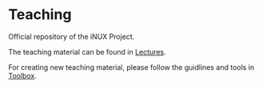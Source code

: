 # Teaching
Official repository of the iNUX Project. 

The teaching material can be found in [Lectures](Lectures).

For creating new teaching material, please follow the guidlines and tools in [Toolbox](Toolbox).
